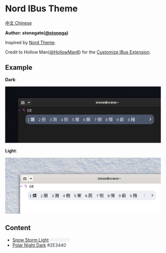 # Nord IBus Theme

[中文 Chinese](README_CN.md)

**Author: stonegate([@stonega](https://github.com/stonega))**

Inspired by [Nord Theme](https://www.nordtheme.com/docs/colors-and-palettes).

Credit to Hollow Man([@HollowMan6](https://github.com/HollowMan6)) for the [Customize IBus Extension](https://extensions.gnome.org/extension/4112/customize-ibus/).

## Example

**Dark**:

![](img/polar-night-dark.png)

**Light**:

![](img/snow-storm-light.png)

## Content

- [Snow Storm Light](snow-storm-light.css) <font color=#d8dee9>#D8DEE9</font>
- [Polar Night Dark](polar-night-dark.css) <font color=#2e3440>#2E3440</font>